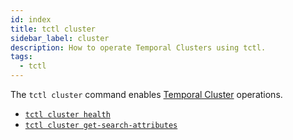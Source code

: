```yaml
---
id: index
title: tctl cluster
sidebar_label: cluster
description: How to operate Temporal Clusters using tctl.
tags:
  - tctl
---
```


The `tctl cluster` command enables [Temporal Cluster](/concepts/what-is-a-temporal-cluster) operations.

- [`tctl cluster health`](/tctl-v1/cluster/health)
- [`tctl cluster get-search-attributes`](/tctl-v1/cluster/get-search-attributes)
